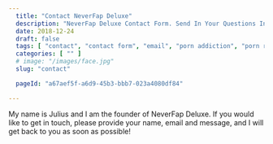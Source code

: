 ```yaml
---
  title: "Contact NeverFap Deluxe"
  description: "NeverFap Deluxe Contact Form. Send In Your Questions In Regards To The NeverFap Method And How It Can Help You Overcome Porn Addiction."
  date: 2018-12-24
  draft: false
  tags: [ "contact", "contact form", "email", "porn addiction", "porn recovery", "addiction recovery", "addiction", "awareness", "nofap", "neverfap", "neverfap deluxe" ]
  categories: [ "" ]
  # image: "/images/face.jpg"
  slug: "contact"

  pageId: "a67aef5f-a6d9-45b3-bbb7-023a4080df84"

---
```


My name is Julius and I am the founder of NeverFap Deluxe. If you would like to get in touch, please provide your name, email and message, and I will get back to you as soon as possible!
